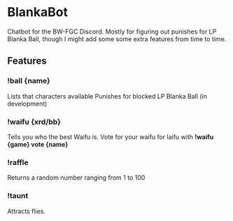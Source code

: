 # BlankaBot

Chatbot for the BW-FGC Discord. Mostly for figuring out punishes for LP Blanka Ball, though I might add some some extra features from time to time.

## Features

### !ball {name}
Lists that characters available Punishes for blocked LP Blanka Ball (in development)

### !waifu {xrd/bb}
Tells you who the best Waifu is. Vote for your waifu for laifu with **!waifu {game} vote {name}**

### !raffle
Returns a random number ranging from 1 to 100

### !taunt
Attracts flies.
